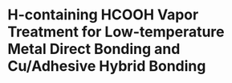 # H-containing HCOOH Vapor Treatment for Low-temperature Metal Direct Bonding and Cu/Adhesive Hybrid Bonding 



